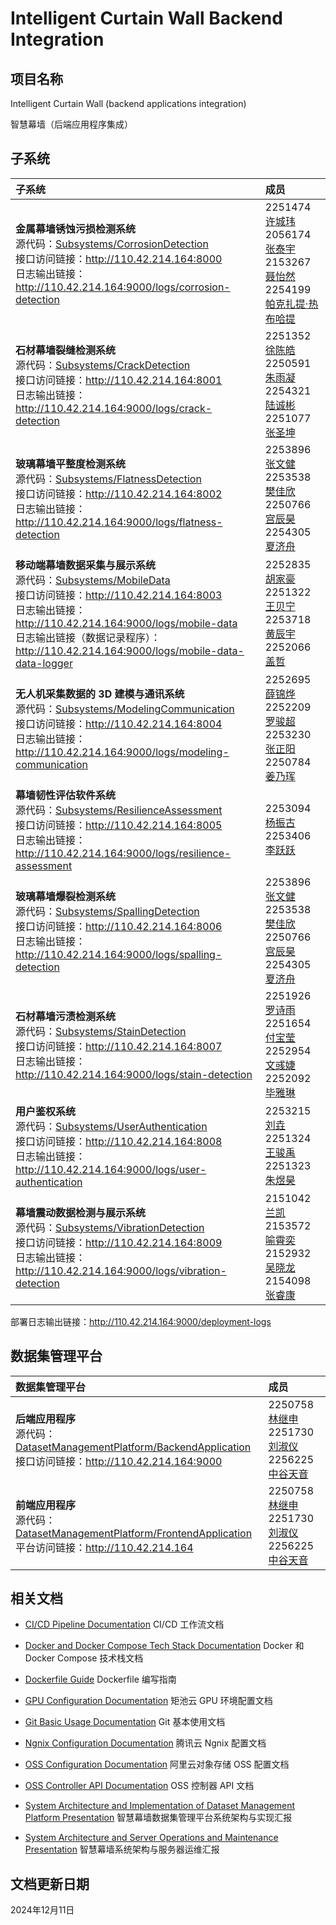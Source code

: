 # Intelligent Curtain Wall Backend Integration

## 项目名称

Intelligent Curtain Wall (backend applications integration)

智慧幕墙（后端应用程序集成）

## 子系统

| 子系统 | 成员 |
| :--- | :--- |
| **金属幕墙锈蚀污损检测系统**<br>源代码：[Subsystems/CorrosionDetection](https://github.com/MinmusLin/ICW_CorrosionDetection_Backend)<br>接口访问链接：http://110.42.214.164:8000<br>日志输出链接：http://110.42.214.164:9000/logs/corrosion-detection | 2251474 [许城玮](https://github.com/kwzr-xu)<br>2056174 [张泰宇](https://github.com/donggua227)<br>2153267 [聂怡然](https://github.com/NieYiran)<br>2254199 [帕克扎提·热布哈提](https://github.com/pkzt03) |
| **石材幕墙裂缝检测系统**<br>源代码：[Subsystems/CrackDetection](https://github.com/MinmusLin/ICW_CrackDetection_Backend)<br>接口访问链接：http://110.42.214.164:8001<br>日志输出链接：http://110.42.214.164:9000/logs/crack-detection | 2251352 [徐陈皓](https://github.com/IamNotXCH)<br>2250591 [朱雨凝](https://github.com/zynynyn)<br>2254321 [陆诚彬](https://github.com/IamLCB)<br>2251077 [张圣坤](https://github.com/12345zsk) |
| **玻璃幕墙平整度检测系统**<br>源代码：[Subsystems/FlatnessDetection](https://github.com/MinmusLin/ICW_FlatnessDetection_Backend)<br>接口访问链接：http://110.42.214.164:8002<br>日志输出链接：http://110.42.214.164:9000/logs/flatness-detection | 2253896 [张文健](https://github.com/vapacity)<br>2253538 [樊佳欣](https://github.com/359jxf)<br>2250766 [宫辰昊](https://github.com/peter-hannibal-gong)<br>2254305 [夏济舟](https://github.com/sadfroggy-max) |
| **移动端幕墙数据采集与展示系统**<br>源代码：[Subsystems/MobileData](https://github.com/MinmusLin/ICW_MobileData_Backend)<br>接口访问链接：http://110.42.214.164:8003<br>日志输出链接：http://110.42.214.164:9000/logs/mobile-data<br>日志输出链接（数据记录程序）：http://110.42.214.164:9000/logs/mobile-data-data-logger | 2252835 [胡家豪](https://github.com/10086hu)<br>2251322 [王贝宁](https://github.com/WBNvs)<br>2253718 [黄辰宇](https://github.com/Guaaaava)<br>2252066 [盖哲](https://github.com/unicorn888888) |
| **无人机采集数据的 3D 建模与通讯系统**<br>源代码：[Subsystems/ModelingCommunication](https://github.com/MinmusLin/ICW_ModelingCommunication_Backend)<br>接口访问链接：http://110.42.214.164:8004<br>日志输出链接：http://110.42.214.164:9000/logs/modeling-communication | 2252695 [薛锦烨](https://github.com/XueJinye)<br>2252209 [罗骏超](https://github.com/LuoJunchao)<br>2253230 [张正阳](https://github.com/SunnyZhang902)<br>2250784 [姜乃珲](https://github.com/Djangle162857) |
| **幕墙韧性评估软件系统**<br>源代码：[Subsystems/ResilienceAssessment](https://github.com/MinmusLin/ICW_ResilienceAssessment_Backend)<br>接口访问链接：http://110.42.214.164:8005<br>日志输出链接：http://110.42.214.164:9000/logs/resilience-assessment | 2253094 [杨振古](https://github.com/Darli000000)<br>2253406 [李跃跃](https://github.com/JellyYuey) |
| **玻璃幕墙爆裂检测系统**<br>源代码：[Subsystems/SpallingDetection](https://github.com/MinmusLin/ICW_SpallingDetection_Backend)<br>接口访问链接：http://110.42.214.164:8006<br>日志输出链接：http://110.42.214.164:9000/logs/spalling-detection | 2253896 [张文健](https://github.com/vapacity)<br>2253538 [樊佳欣](https://github.com/359jxf)<br>2250766 [宫辰昊](https://github.com/peter-hannibal-gong)<br>2254305 [夏济舟](https://github.com/sadfroggy-max) |
| **石材幕墙污渍检测系统**<br>源代码：[Subsystems/StainDetection](https://github.com/MinmusLin/ICW_StainDetection_Backend)<br>接口访问链接：http://110.42.214.164:8007<br>日志输出链接：http://110.42.214.164:9000/logs/stain-detection | 2251926 [罗诗雨](https://github.com/lossiuy)<br>2251654 [付宝莹](https://github.com/funnyby)<br>2252954 [文彧婕](https://github.com/eightMealsADay)<br>2252092 [毕雅琳](https://github.com/ASAPbb) |
| **用户鉴权系统**<br>源代码：[Subsystems/UserAuthentication](https://github.com/MinmusLin/ICW_UserAuthentication_Backend)<br>接口访问链接：http://110.42.214.164:8008<br>日志输出链接：http://110.42.214.164:9000/logs/user-authentication | 2253215 [刘垚](https://github.com/yaoyaolove)<br>2251324 [王骏禹](https://github.com/PiGodzyh)<br>2251323 [朱煜昊](https://github.com/L1KEAB0T) |
| **幕墙震动数据检测与展示系统**<br>源代码：[Subsystems/VibrationDetection](https://github.com/MinmusLin/ICW_VibrationDetection_Backend)<br>接口访问链接：http://110.42.214.164:8009<br>日志输出链接：http://110.42.214.164:9000/logs/vibration-detection | 2151042 [兰凯](https://github.com/haixiuxiu)<br>2153572 [喻霄奕](https://github.com/Yxy54321)<br>2152932 [吴晓龙](https://github.com/l505l)<br>2154098 [张睿康](https://github.com/chanceray) |

部署日志输出链接：http://110.42.214.164:9000/deployment-logs

## 数据集管理平台

| 数据集管理平台 | 成员 |
| :--- | :--- |
| **后端应用程序**<br>源代码：[DatasetManagementPlatform/BackendApplication](https://github.com/MinmusLin/ICW_OssManagement_Backend)<br>接口访问链接：http://110.42.214.164:9000 | 2250758 [林继申](https://github.com/MinmusLin)<br>2251730 [刘淑仪](https://github.com/bunnyoii)<br>2256225 [中谷天音](https://github.com/amaneosaka) |
| **前端应用程序**<br>源代码：[DatasetManagementPlatform/FrontendApplication](https://github.com/MinmusLin/ICW_OssManagement_Frontend)<br>平台访问链接：http://110.42.214.164 | 2250758 [林继申](https://github.com/MinmusLin)<br>2251730 [刘淑仪](https://github.com/bunnyoii)<br>2256225 [中谷天音](https://github.com/amaneosaka) |

## 相关文档

* [CI/CD Pipeline Documentation](Documentation/CI_CD_Pipeline_Documentation.md)
CI/CD 工作流文档

* [Docker and Docker Compose Tech Stack Documentation](Documentation/Docker_and_Docker_Compose_Tech_Stack_Documentation.md)
Docker 和 Docker Compose 技术栈文档

* [Dockerfile Guide](Documentation/Dockerfile_Guide.md)
Dockerfile 编写指南

* [GPU Configuration Documentation](Documentation/GPU_Configuration_Documentation.md)
矩池云 GPU 环境配置文档

* [Git Basic Usage Documentation](Documentation/Git_Basic_Usage_Documentation.md)
Git 基本使用文档

* [Ngnix Configuration Documentation](Documentation/Ngnix_Configuration_Documentation.md)
腾讯云 Ngnix 配置文档

* [OSS Configuration Documentation](Documentation/OSS_Configuration_Documentation.md)
阿里云对象存储 OSS 配置文档

* [OSS Controller API Documentation](Documentation/OSS_Controller_API_Documentation.md)
OSS 控制器 API 文档

* [System Architecture and Implementation of Dataset Management Platform Presentation](Documentation/System_Architecture_and_Implementation_of_Dataset_Management_Platform_Presentation.pptx)
智慧幕墙数据集管理平台系统架构与实现汇报

* [System Architecture and Server Operations and Maintenance Presentation](Documentation/System_Architecture_and_Server_Operations_and_Maintenance_Presentation.pdf)
智慧幕墙系统架构与服务器运维汇报

## 文档更新日期

2024年12月11日

